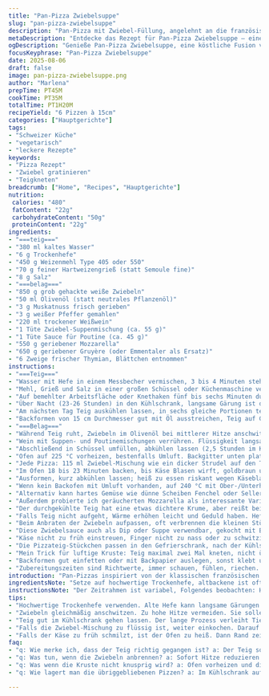 ```yaml
---
title: "Pan-Pizza Zwiebelsuppe"
slug: "pan-pizza-zwiebelsuppe"
description: "Pan-Pizza mit Zwiebel-Füllung, angelehnt an die französische Zwiebelsuppe. Eine Teigmischung aus Weizenmehl und feiner Hartweizengrieß schafft Struktur und Biss. Langsame Kaltgare für vollmundigen Geschmack. Die Zwiebelsauce kombiniert Weißwein mit Zwiebelsuppen- und Poutinemischung, gibt intensive Umami-Noten. Zwei Käse, Mozzarella für Schmelz, Gruyère für Aroma. Frischer Thymian bringt kräuterige Frische. Perfekte Kruste dank eingefetteter Backformen, knusprig außen, saftig innen. Vegetarisch, ohne Eier und Nüsse. Ideal für gemütliche Abende bei recht geringer Arbeitszeit mit langer Gehzeit im Kühlschrank. "
metaDescription: "Entdecke das Rezept für Pan-Pizza Zwiebelsuppe – eine knusprige, herzhafte Kombination aus Zwiebel und Käse."
ogDescription: "Genieße Pan-Pizza Zwiebelsuppe, eine köstliche Fusion von Zwiebeln und Käse in einer wunderbar knusprigen Kruste."
focusKeyphrase: "Pan-Pizza Zwiebelsuppe"
date: 2025-08-06
draft: false
image: pan-pizza-zwiebelsuppe.png
author: "Marlena"
prepTime: PT45M
cookTime: PT35M
totalTime: PT1H20M
recipeYield: "6 Pizzen à 15cm"
categories: ["Hauptgerichte"]
tags:
- "Schweizer Küche"
- "vegetarisch"
- "leckere Rezepte"
keywords:
- "Pizza Rezept"
- "Zwiebel gratinieren"
- "Teigkneten"
breadcrumb: ["Home", "Recipes", "Hauptgerichte"]
nutrition: 
 calories: "480"
 fatContent: "22g"
 carbohydrateContent: "50g"
 proteinContent: "22g"
ingredients:
- "===teig==="
- "380 ml kaltes Wasser"
- "6 g Trockenhefe"
- "450 g Weizenmehl Type 405 oder 550"
- "70 g feiner Hartweizengrieß (statt Semoule fine)"
- "8 g Salz"
- "===belag==="
- "850 g grob gehackte weiße Zwiebeln"
- "50 ml Olivenöl (statt neutrales Pflanzenöl)"
- "3 g Muskatnuss frisch gerieben"
- "3 g weißer Pfeffer gemahlen"
- "220 ml trockener Weißwein"
- "1 Tüte Zwiebel-Suppenmischung (ca. 55 g)"
- "1 Tüte Sauce für Poutine (ca. 45 g)"
- "550 g geriebener Mozzarella"
- "650 g geriebener Gruyère (oder Emmentaler als Ersatz)"
- "6 Zweige frischer Thymian, Blättchen entnommen"
instructions:
- "===Teig==="
- "Wasser mit Hefe in einem Messbecher vermischen, 3 bis 4 Minuten stehen lassen, bis es leicht schäumt. Zeichen, dass die Hefe lebt. Nicht zu warm, sonst stirbt sie."
- "Mehl, Grieß und Salz in einer großen Schüssel oder Küchenmaschine vermengen. Hefe-Wasser hineingießen, mit Holzlöffel grob zusammenbringen, klebriger Teig ballt sich. Zehn Minuten Pause, damit Mehl quellt."
- "Auf bemehlter Arbeitsfläche oder Knethaken fünf bis sechs Minuten durchkneten, bis der Teig elastisch, aber nicht klebrig ist, jedenfalls kaum. Auf Öl statt Mehl im Gärkörbchen achten, sonst trocknet die Oberfläche zu stark. Kugeln formen und in eine leicht geölte Schüssel setzen, mit Frischhaltefolie bedecken."
- "Über Nacht (23-26 Stunden) in den Kühlschrank, langsame Gärung ist der Moment für Tiefgang. Kein Stress, gute Geduld couragiert jeden Pizzateig."
- "Am nächsten Tag Teig auskühlen lassen, in sechs gleiche Portionen teilen, zu runden Kugeln formen, auf bemehlter Backmatte oder Tablett mit Bäckerleinen locker abdecken. In warmer Umgebung (27-30 °C) 60 bis 65 Minuten gehen lassen, bis Volumen verdoppelt oder mehr. Geduld hier entscheidet über Ofenspringen."
- "Backformen von 15 cm Durchmesser gut mit Öl ausstreichen, Teig auf Größe der Form ausrollen, nicht zu dünn, bleibt am Rand voluminös und saftig. Formen einfetten, Teig hineinlegen, nochmal abdecken, nochmals 110 Minuten bei Zimmertemperatur gehen lassen, bis fluffig und federnd."
- "===Belag==="
- "Während Teig ruht, Zwiebeln im Olivenöl bei mittlerer Hitze anschwitzen. Würze mit Muskat und Pfeffer zugeben. Mit Deckel 6 bis 9 Minuten weich dünsten. Dann Deckel entfernen und weiter langsam anbraten, bis goldbraune Ränder entstehen und der typische karamellisierte Geruch aufsteigt. Nicht zu dunkel, sonst bitter."
- "Wein mit Suppen- und Poutinemischungen verrühren. Flüssigkeit langsam in die Zwiebeln geben, Hitze erhöhen. Flüssigkeit reduziert, bindet sich sämig an die Zwiebeln; Farbe wird glänzend braun-messingfarben. Wichtig: nicht zu früh abkühlen, damit die Stärke der Mixe gut quillt."
- "Abschließend in Schüssel umfüllen, abkühlen lassen (2,5 Stunden im Kühlschrank ist optimal). Diese Zwiebel-Gewürz-Masse ist vorbereitet, kräftig, fast wie Zwiebelsuppen-Essenz, nicht zu flüssig, nicht zu fest."
- "Ofen auf 225 °C vorheizen, bestenfalls Umluft. Backgitter unten platzieren für gute Hitze von unten. Timing ist knifflig, daher beobachten."
- "Jede Pizza: 115 ml Zwiebel-Mischung wie ein dicker Strudel auf den Teig verteilen. Mozzarella außen herum verteilen, eine Art Rand. In der Mitte ordentlich Gruyère drapieren. Damit Käseschmelz und Aroma gut arbeiten. Frische Thymianblättchen darüber streuen. Kein Salzen, Käse und Mischung ausreichend."
- "Im Ofen 18 bis 23 Minuten backen, bis Käse Blasen wirft, goldbraun und kleine Spots dunkler werden. Teig sollte goldgelb und knusprig sein, Rand elastisch aber keineswegs zäh. Stimmen Geräusche, wenn man Pizzatheke an die Form klopft – hohl, leichte Federung."
- "Ausformen, kurz abkühlen lassen; heiß zu essen riskant wegen Käseblasen. "
- "Wenn kein Backofen mit Umluft vorhanden, auf 240 °C mit Ober-/Unterhitze hochheizen und Zwischenrost verwenden für gleichmäßige Hitze."
- "Alternativ kann hartes Gemüse wie dünne Scheiben Fenchel oder Sellerie in der Zwiebelschlürfmasse mitgedünstet werden für etwas Biss. "
- "Außerdem probierte ich geräucherten Mozzarella als interessante Variante, gibt rauchige Note, ebenso kann Gouda den Gruyère ersetzen."
- "Der durchgekühlte Teig hat eine etwas dichtere Krume, aber reißt beim Ausrollen weniger, daher kein Mehlüberschuss nötig – das spart Pulver und reduziert Trockenheit."
- "Falls Teig nicht aufgeht, Wärme erhöhen leicht und Geduld haben. Hefequalität überprüfen. Weniger Salz kann helfen bei langsamer Gärung."
- "Beim Anbraten der Zwiebeln aufpassen, oft verbrennen die kleinen Stücke schnell, was bitter macht. Reduziere Hitze oder rühre öfter. Gusseiserne Pfanne macht bessere Karamellbildung, aber schneller heiß."
- "Diese Zwiebelsauce auch als Dip oder Suppe verwendbar, gekocht mit Brotchips oben drauf. "
- "Käse nicht zu früh einstreuen, Finger nicht zu nass oder zu schwitzig, sonst backt der Rand feucht."
- "Die Pizzateig-Stückchen passen in den Gefrierschrank, nach der Kühlschrankgare. Auftauen bei Raumtemperatur 2 Stunden, dann wie gewohnt fertig verarbeiten."
- "Mein Trick für luftige Kruste: Teig maximal zwei Mal kneten, nicht überarbeiten. Viel Ruhe statt Kraft."
- "Backformen gut einfetten oder mit Backpapier auslegen, sonst klebt und ruiniert Kruste beim Herausnehmen."
- "Zubereitungszeiten sind Richtwerte, immer schauen, fühlen, riechen. Timing in der Küche fast emotional."
introduction: "Pan-Pizzas inspiriert von der klassischen französischen Zwiebelsuppe. Viel probiert, immer bessere Ergebnisse mit einer Mischung aus Mehl und feinem Hartweizengrieß als Teigbasis. Kühlschrankgare gibt Tiefe, Geduld zahlt sich aus. Die Zwiebeln brauchen Zeit beim Karamellisieren – der Duft alleine lohnt. Zwei Käse runden ab, Mozzarella schmilzt sanft, Gruyère gibt den nötigen Umami-Punch. Weißwein mit Suppenmischung gibt unfassbare Tiefe. Kein Eier, keine Nüsse. Die kleinen Pizzen im 15 cm Format passen ideal zum Teilen und schmecken fast wie kleine herzhafte Kuchen. Einfetten der Backform ist entscheidend, sonst gibt’s Frust beim Auslösen."
ingredientsNote: "Setze auf hochwertige Trockenhefe, altbackene ist oft schuld an lahmer Gehzeit. Statt feiner Semoule eignet sich auch feiner Hartweizengrieß oder sogar Polenta, aber Vorsicht, Struktur und Wasseraufnahme ändern sich. Olivenöl gibt Aroma, aber neutraler Pflanzenöl spart Geld und bleibt zurückhaltender. Statt der Suppenmischung hilft auch natürliche Zwiebelsuppenbrühe. Für Käse Gruyère gut ersetzen mit Emmentaler oder Comté, je nach Verfügbarkeit. Weißwein sollte trocken sein, sonst wird Süße zu dominant. Thymian frisch verwenden, getrocknet verliert Aroma. Wichtig ist das Kneten nicht zu übertreiben, sonst wird Teig zäh. Alle Zutaten sollten Raumtemperatur haben vor Verarbeitung, außer Teigruhe im Kühlschrank. Beim Karamellisieren der Zwiebeln nicht zu hohe Hitze, sonst leidet die Süße."
instructionsNote: "Der Zeitrahmen ist variabel, Folgendes beobachten: Hefeschaumbildung in Wasser zeigt aktive Hefe, Teig muss geschmeidig sein, nicht kleben. Gehzeiten sollten den Teig sichtbar aufgehen lassen, Volumen mindestens verdoppelt. Die Zwiebeln weich und karamellisiert, riechen süßlich und nussig. Beim Einkochen der Wein-Suppenmischung die Masse darf nicht zu dünn bleiben, ist sie pampig, weiter einkochen. Käseschichten sollten erst zum Schluss, zugedeckt oder geöffnet, auf dem Teig verteilt werden. Im Ofen beobachten, wenn der Rand knusprig-gold ist und der Käse Blasen bildet, Zeit zum Rausnehmen. Backformen ölen oder mit Backpapier auskleiden, sonst klebt der Teig. Statt Umluft geht Ober-/Unterhitze mit höheren Temperaturen und Überwachung. Reste können aufgewärmt werden, knusprig im Ofen bei 180 °C, nicht Mikrowelle."
tips:
- "Hochwertige Trockenhefe verwenden. Alte Hefe kann langsame Gärungen auslösen. Teig muss elastisch, aber nicht klebrig sein. Bei Raumtemperatur ansetzen. Wenn kein Schaum sichtbar ist, vielleicht Hefe zu alt."
- "Zwiebeln gleichmäßig anschwitzen. Zu hohe Hitze vermeiden. Sie sollen sanft karamellisieren, nicht verbrennen. Rühren ist wichtig. Wenn sie Farbe nehmen, den Deckel abnehmen, das verstärkt die Röstung."
- "Teig gut im Kühlschrank gehen lassen. Der lange Prozess verleiht Tiefe. Aber nicht zu lange, sonst wird der Teig überreif und bleibt flach. Kontrolle ist entscheidend für die perfekte Krume."
- "Falls die Zwiebel-Mischung zu flüssig ist, weiter einkochen. Darauf achten, dass sie nicht anbrennt. Dicker und intensiv ist das Ziel. Voller Geschmack, kein Wasserbrei."
- "Falls der Käse zu früh schmilzt, ist der Ofen zu heiß. Dann Rand zeitig abdecken. Optimale Röstaromen erreichen durch gutes Timing. Geräusche hören, wenn die Pizza fertig ist."
faq:
- "q: Wie merke ich, dass der Teig richtig gegangen ist? a: Der Teig sollte sein Volumen mindestens verdoppelt haben. Er ist weich und elastisch. Wenn du reinpieks, sollte die Delle langsam zurückkommen."
- "q: Was tun, wenn die Zwiebeln anbrennen? a: Sofort Hitze reduzieren. Rühren, um gleichmäßige Bräunung zu erreichen. Ansonsten durch etwas Zucker den bitteren Geschmack ausgleichen."
- "q: Was wenn die Kruste nicht knusprig wird? a: Ofen vorheizen und die Backformen gut einfetten. Ausreichend Platz schaffen für Hitzezirkulation. Behalte die Garzeiten im Auge."
- "q: Wie lagert man die übriggebliebenen Pizzen? a: Im Kühlschrank aufbewahren, in Frischhaltefolie wickeln. Auch einfrieren ist möglich. Einfach bei Zimmertemperatur auftauen und im Ofen aufwärmen."

---
```

